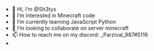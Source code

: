 - 👋 Hi, I’m @Sh3tys
- 👀 I’m interested in Minecraft code
- 🌱 I’m currently learning JavaScript Python
- 💞️ I’m looking to collaborate on server minecraft
- 📫 How to reach me on my discord: _Parzival_987#5116
- 
